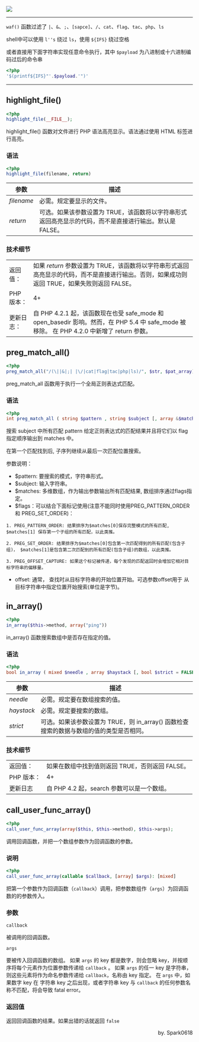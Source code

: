 ![](https://cdn.jsdelivr.net/gh/CTF-USTB/Panic404-wp-images/images/20251001153644034.png)

___
`waf()` 函数过滤了 `|`、`&`、`;`、`[sapce]`、`/`、`cat`、`flag`、`tac`、`php`、`ls`

shell中可以使用 `l''s` 绕过 `ls`，使用 `${IFS}` 绕过空格

或者直接用下面字符串实现任意命令执行，其中 `$payload` 为八进制或十六进制编码过后的命令串

```php
<?php
'$(printf${IFS}"'.$payload.'")'
```



___



## highlight_file()

```php
<?php
highlight_file(__FILE__);
```
highlight_file() 函数对文件进行 PHP 语法高亮显示。语法通过使用 HTML 标签进行高亮。

### 语法

```php
<?php
highlight_file(filename, return)
```

| 参数       | 描述                                                         |
| ---------- | ------------------------------------------------------------ |
| *filename* | 必需。规定要显示的文件。                                     |
| *return*   | 可选。如果该参数设置为 TRUE，该函数将以字符串形式返回高亮显示的代码，而不是直接进行输出。默认是 FALSE。 |

### 技术细节

|            |                                                              |
| ---------- | ------------------------------------------------------------ |
| 返回值：   | 如果 *return* 参数设置为 TRUE，该函数将以字符串形式返回高亮显示的代码，而不是直接进行输出。否则，如果成功则返回 TRUE，如果失败则返回 FALSE。 |
| PHP 版本： | 4+                                                           |
| 更新日志： | 自 PHP 4.2.1 起，该函数现在也受 safe_mode 和 open_basedir 影响。然而，在 PHP 5.4 中 safe_mode 被移除。      在 PHP 4.2.0 中新增了 return 参数。 |

## preg_match_all()

```php
<?php
preg_match_all("/(\||&|;| |\/|cat|flag|tac|php|ls)/", $str, $pat_array)
```
preg_match_all 函数用于执行一个全局正则表达式匹配。

### 语法

```php
<?php
int preg_match_all ( string $pattern , string $subject [, array &$matches [, int $flags = PREG_PATTERN_ORDER [, int $offset = 0 ]]] )
```

搜索 subject 中所有匹配 pattern 给定正则表达式的匹配结果并且将它们以 flag 指定顺序输出到 matches 中。

在第一个匹配找到后, 子序列继续从最后一次匹配位置搜索。

参数说明：

- $pattern: 要搜索的模式，字符串形式。
- $subject: 输入字符串。
- $matches: 多维数组，作为输出参数输出所有匹配结果, 数组排序通过flags指定。
- $flags：可以结合下面标记使用(注意不能同时使用PREG_PATTERN_ORDER和 PREG_SET_ORDER)：

```
1. PREG_PATTERN_ORDER: 结果排序为$matches[0]保存完整模式的所有匹配, $matches[1] 保存第一个子组的所有匹配，以此类推。

2. PREG_SET_ORDER: 结果排序为$matches[0]包含第一次匹配得到的所有匹配(包含子组)， $matches[1]是包含第二次匹配到的所有匹配(包含子组)的数组，以此类推。

3. PREG_OFFSET_CAPTURE: 如果这个标记被传递，每个发现的匹配返回时会增加它相对目标字符串的偏移量。
```

- offset: 通常， 查找时从目标字符串的开始位置开始。可选参数offset用于 从目标字符串中指定位置开始搜索(单位是字节)。

## in_array()
```php
<?php
in_array($this->method, array("ping"))
```
in_array() 函数搜索数组中是否存在指定的值。

### 语法

```php
<?php
bool in_array ( mixed $needle , array $haystack [, bool $strict = FALSE ] )
```

| 参数       | 描述                                                         |
| ---------- | ------------------------------------------------------------ |
| *needle*   | 必需。规定要在数组搜索的值。                                 |
| *haystack* | 必需。规定要搜索的数组。                                     |
| *strict*   | 可选。如果该参数设置为 TRUE，则 in_array() 函数检查搜索的数据与数组的值的类型是否相同。 |

### 技术细节

|            |                                                 |
| ---------- | ----------------------------------------------- |
| 返回值：   | 如果在数组中找到值则返回 TRUE，否则返回 FALSE。 |
| PHP 版本： | 4+                                              |
| 更新日志   | 自 PHP 4.2 起，search 参数可以是一个数组。      |

## call_user_func_array()
```php
<?php
call_user_func_array(array($this, $this->method), $this->args);
```
调用回调函数，并把一个数组参数作为回调函数的参数。

### 说明

```php
<?php
call_user_func_array(callable $callback, [array] $args): [mixed]
```

把第一个参数作为回调函数（`callback`）调用，把参数数组作（`args`）为回调函数的的参数传入。

### 参数

```
callback
```

被调用的回调函数。

```
args
```

要被传入回调函数的数组。
如果 `args` 的 key 都是数字，则会忽略 key，并按顺序将每个元素作为位置参数传递给 `callback` 。
如果 `args` 的任一 key 是字符串，则这些元素将作为命名参数传递给 `callback`，名称由 key 指定。
在 `args` 中，如果数字 key 在 字符串 key 之后出现，或者字符串 key 与 `callback` 的任何参数名称不匹配，将会导致 fatal error。

### 返回值

返回回调函数的结果。如果出错的话就返回 `false`

<p style="text-align: right;">
by. Spark0618
</p>

